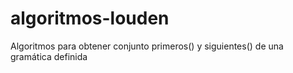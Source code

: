# algoritmos-louden
Algoritmos para obtener conjunto primeros() y siguientes() de una gramática definida
